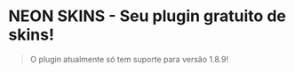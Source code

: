 # NEON SKINS - Seu plugin gratuito de skins!
> O plugin atualmente só tem suporte para versão 1.8.9!